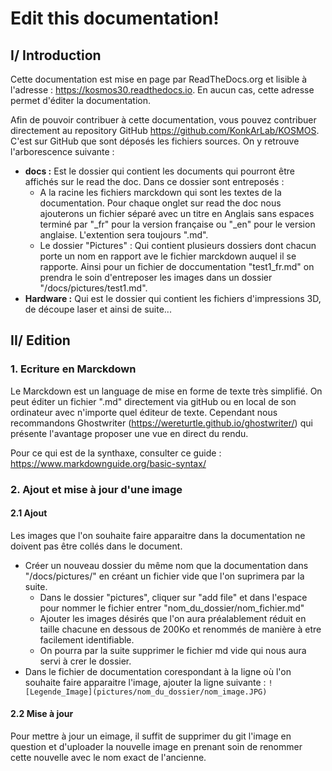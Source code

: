 # Edit this documentation!

## I/ Introduction
Cette documentation est mise en page par ReadTheDocs.org et lisible à l'adresse : https://kosmos30.readthedocs.io. En aucun cas, cette adresse permet d'éditer la documentation. 

Afin de pouvoir contribuer à cette documentation, vous pouvez contribuer directement au repository GitHub https://github.com/KonkArLab/KOSMOS. C'est sur GitHub que sont déposés les fichiers sources. On y retrouve l'arborescence suivante : 
 - **docs :** Est le dossier qui contient les documents qui pourront être affichés sur le read the doc. Dans ce dossier sont entreposés :
   - A la racine les fichiers marckdown qui sont les textes de la documentation. Pour chaque onglet sur read the doc nous ajouterons un fichier séparé avec un titre en Anglais sans espaces terminé par "_fr" pour la version française ou "_en" pour le version anglaise. L'extention sera toujours ".md".
   - Le dossier "Pictures" : Qui contient plusieurs dossiers dont chacun porte un nom en rapport ave le fichier marckdown auquel il se rapporte. Ainsi pour un fichier de doccumentation "test1_fr.md" on prendra le soin d'entreposer les images dans un dossier "/docs/pictures/test1.md".
 - **Hardware :** Qui est le dossier qui contient les fichiers d'impressions 3D, de découpe laser et ainsi de suite...  

## II/ Edition

### 1. Ecriture en Marckdown
Le Marckdown est un language de mise en forme de texte très simplifié. On peut éditer un fichier ".md" directement via gitHub ou en local de son ordinateur avec n'importe quel éditeur de texte. Cependant nous recommandons Ghostwriter (https://wereturtle.github.io/ghostwriter/) qui présente l'avantage proposer une vue en direct du rendu.

Pour ce qui est de la synthaxe, consulter ce guide : https://www.markdownguide.org/basic-syntax/


### 2. Ajout et mise à jour d'une image

#### 2.1 Ajout
Les images que l'on souhaite faire apparaitre dans la documentation ne doivent pas être collés dans le document. 
 - Créer un nouveau dossier du même nom que la documentation dans "/docs/pictures/" en créant un fichier vide que l'on suprimera par la suite.
   - Dans le dossier "pictures", cliquer sur "add file" et dans l'espace pour nommer le fichier entrer "nom_du_dossier/nom_fichier.md"
   - Ajouter les images désirés que l'on aura préalablement réduit en taille chacune en dessous de 200Ko et renommés de manière à etre facilement identifiable. 
   - On pourra par la suite supprimer le fichier md vide qui nous aura servi à crer le dossier.  
 - Dans le fichier de documentation corespondant à la ligne où l'on souhaite faire apparaitre l'image, ajouter la ligne suivante : 
 ```![Legende_Image](pictures/nom_du_dossier/nom_image.JPG)``` 


#### 2.2 Mise à jour 
Pour mettre à jour un eimage, il suffit de supprimer du git l'image en question et d'uploader la nouvelle image en prenant soin de renommer cette nouvelle avec le nom exact de l'ancienne. 

